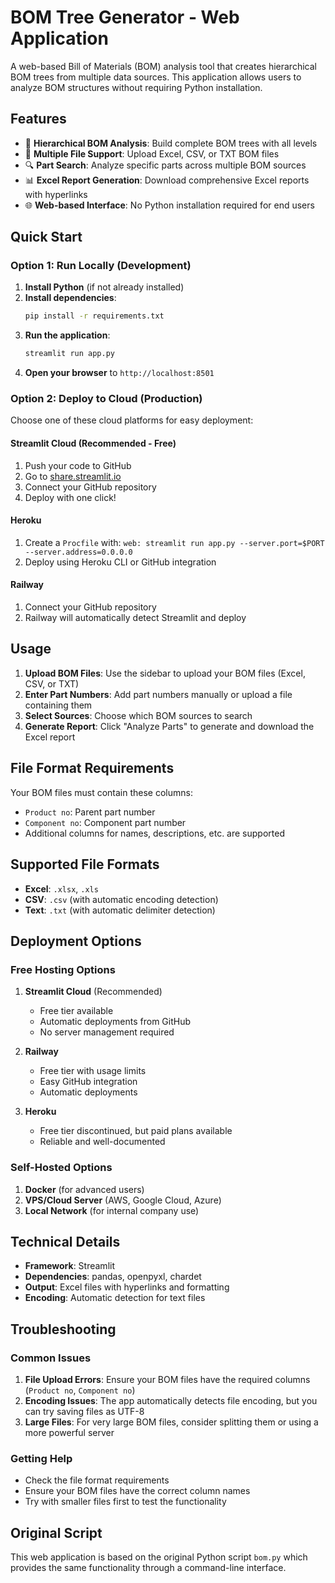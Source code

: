 # BOM Tree Generator - Web Application

A web-based Bill of Materials (BOM) analysis tool that creates hierarchical BOM trees from multiple data sources. This application allows users to analyze BOM structures without requiring Python installation.

## Features

- 🌳 **Hierarchical BOM Analysis**: Build complete BOM trees with all levels
- 📁 **Multiple File Support**: Upload Excel, CSV, or TXT BOM files
- 🔍 **Part Search**: Analyze specific parts across multiple BOM sources
- 📊 **Excel Report Generation**: Download comprehensive Excel reports with hyperlinks
- 🌐 **Web-based Interface**: No Python installation required for end users

## Quick Start

### Option 1: Run Locally (Development)

1. **Install Python** (if not already installed)
2. **Install dependencies**:
   ```bash
   pip install -r requirements.txt
   ```
3. **Run the application**:
   ```bash
   streamlit run app.py
   ```
4. **Open your browser** to `http://localhost:8501`

### Option 2: Deploy to Cloud (Production)

Choose one of these cloud platforms for easy deployment:

#### Streamlit Cloud (Recommended - Free)
1. Push your code to GitHub
2. Go to [share.streamlit.io](https://share.streamlit.io)
3. Connect your GitHub repository
4. Deploy with one click!

#### Heroku
1. Create a `Procfile` with: `web: streamlit run app.py --server.port=$PORT --server.address=0.0.0.0`
2. Deploy using Heroku CLI or GitHub integration

#### Railway
1. Connect your GitHub repository
2. Railway will automatically detect Streamlit and deploy

## Usage

1. **Upload BOM Files**: Use the sidebar to upload your BOM files (Excel, CSV, or TXT)
2. **Enter Part Numbers**: Add part numbers manually or upload a file containing them
3. **Select Sources**: Choose which BOM sources to search
4. **Generate Report**: Click "Analyze Parts" to generate and download the Excel report

## File Format Requirements

Your BOM files must contain these columns:
- `Product no`: Parent part number
- `Component no`: Component part number
- Additional columns for names, descriptions, etc. are supported

## Supported File Formats

- **Excel**: `.xlsx`, `.xls`
- **CSV**: `.csv` (with automatic encoding detection)
- **Text**: `.txt` (with automatic delimiter detection)

## Deployment Options

### Free Hosting Options

1. **Streamlit Cloud** (Recommended)
   - Free tier available
   - Automatic deployments from GitHub
   - No server management required

2. **Railway**
   - Free tier with usage limits
   - Easy GitHub integration
   - Automatic deployments

3. **Heroku**
   - Free tier discontinued, but paid plans available
   - Reliable and well-documented

### Self-Hosted Options

1. **Docker** (for advanced users)
2. **VPS/Cloud Server** (AWS, Google Cloud, Azure)
3. **Local Network** (for internal company use)

## Technical Details

- **Framework**: Streamlit
- **Dependencies**: pandas, openpyxl, chardet
- **Output**: Excel files with hyperlinks and formatting
- **Encoding**: Automatic detection for text files

## Troubleshooting

### Common Issues

1. **File Upload Errors**: Ensure your BOM files have the required columns (`Product no`, `Component no`)
2. **Encoding Issues**: The app automatically detects file encoding, but you can try saving files as UTF-8
3. **Large Files**: For very large BOM files, consider splitting them or using a more powerful server

### Getting Help

- Check the file format requirements
- Ensure your BOM files have the correct column names
- Try with smaller files first to test the functionality

## Original Script

This web application is based on the original Python script `bom.py` which provides the same functionality through a command-line interface.
